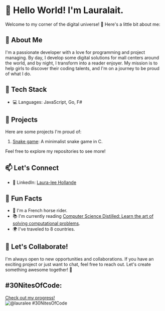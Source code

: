 # 👋 Hello World! I'm Lauralait.

Welcome to my corner of the digital universe! 🚀 Here's a little bit about me:

## 🌟 About Me

I'm a passionate developer with a love for programming and project managing. By day, I develop some digital solutions for mall centers around the world, and by night, I transform into a reader enjoyer. My mission is to help girls to discover their coding talents, and I'm on a journey to be proud of what I do.

## 🔧 Tech Stack

- 💻 Languages: JavaScript, Go, F#
<!--
- 🧰 Frameworks: [Your Frameworks]
- 🚀 Tools: [Your Favorite Tools]
- 🌐 Web Technologies: [Your Web Technologies]
-->

## 🚀 Projects

Here are some projects I'm proud of:

1. [Snake game](https://github.com/lauralait/c-project): A minimalist snake game in C.
<!--
3. [Project 2](Link to Project 2): Brief description.
4. [Project 3](Link to Project 3): Brief description.
-->

Feel free to explore my repositories to see more!

## 📫 Let's Connect

- 💼 LinkedIn: [Laura-lee Hollande](https://www.linkedin.com/in/laura-lee-hollande-278345198/)
<!-- - 🌐 Portfolio: [Your Portfolio Website](https://www.yourportfolio.com) -->

## 🌈 Fun Facts

- 🐎 I'm a French horse rider.
- 📚 I'm currently reading [Computer Science Distilled: Learn the art of solving computational problems](https://www.amazon.com/Computer-Science-Distilled-Computational-Problems/dp/0997316020).
- 🌍 I've traveled to 8 countries.

## 🙌 Let's Collaborate!

I'm always open to new opportunities and collaborations. If you have an exciting project or just want to chat, feel free to reach out. Let's create something awesome together! 🚀

## #30NitesOfCode:
  [Check out my progress!](https://www.codedex.io/@lauralee/30-nites-of-code)  
  ![@lauralee #30NitesOfCode](https://www.codedex.io/api/petStatus?user=lauralee)


